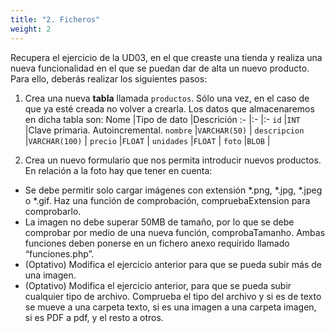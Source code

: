 ```yaml
---
title: "2. Ficheros"
weight: 2
---
```


Recupera el ejercicio de la UD03, en el que creaste una tienda y realiza una nueva funcionalidad en el que se puedan dar de alta un nuevo producto. Para ello, deberás realizar los siguientes pasos: 

1. Crea una nueva **tabla** llamada `productos`. Sólo una vez, en el caso de que ya esté creada no volver a crearla.  Los datos que almacenaremos en dicha tabla son:
    Nome            |Tipo de dato       |Descrición
    :-              |:-                 |:-
    `id`            |`INT`              |Clave primaria. Autoincremental.
    `nombre`          |`VARCHAR(50)`      |
    `descripcion`      |`VARCHAR(100)`     |
    `precio`         |`FLOAT`              |
    `unidades`         |`FLOAT`              |
    `foto`     |`BLOB`      |


2. Crea un nuevo formulario que nos permita introducir nuevos productos. En relación a la foto hay que tener en cuenta:  

- Se debe permitir solo cargar imágenes con extensión *.png, *.jpg, *.jpeg o *.gif. Haz una función de comprobación, compruebaExtension para comprobarlo.
- La imagen no debe superar 50MB de tamaño, por lo que se debe comprobar por medio de una nueva función, comprobaTamanho. Ambas funciones deben ponerse en un fichero anexo requirido llamado “funciones.php”.
- (Optativo) Modifica el ejercicio anterior para que se pueda subir más de una imagen.
- (Optativo) Modifica el ejercicio anterior, para que se pueda subir cualquier tipo de archivo.
Comprueba el tipo del archivo y si es de texto se mueve a una carpeta texto, si es una imagen a una
carpeta imagen, si es PDF a pdf, y el resto a otros.